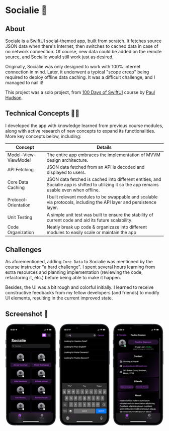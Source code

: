 #  Socialie 👥
## About
Sociale is a SwiftUI social-themed app, built from scratch. It fetches source JSON data when there's Internet, then switches to cached data in case of no network connection. Of course, new data could be added on the remote source, and Socialie would still work just as desired.

Originally, Socialie was only designed to work with 100% Internet connection in mind. Later, it underwent a typical "scope creep" being required to deploy offline data caching. It was a difficult challenge, and I managed to nail it!

This project was a solo project, from [100 Days of SwiftUI](https://www.hackingwithswift.com/100/swiftui) course by [Paul Hudson](https://twitter.com/twostraws).

## Technical Concepts 👨‍💻
I developed the app with knowledge learned from previous course modules, along with active research of new concepts to expand its functionalities. More key concepts below, including:
<table>
	<thead>
		<tr>
			<th>Concept</th>
			<th>Details</th>
		</tr>
	</thead>
	<tbody>
		<tr>
			<td>Model-View-ViewModel</td>
			<td>The entire app embraces the implementation of MVVM design architecture.</td>
		</tr>
		<tr>
			<td>API Fetching</td>
			<td>JSON data fetched from an API is decoded and displayed to users.</td>
		</tr>
		<tr>
			<td>Core Data Caching</td>
			<td>JSON data fetched is cached into different entities, and Socialie app is shifted to utilizing it so the app remains usable even when offline.</td>
		</tr>
		<tr>
			<td>Protocol-Orientation</td>
			<td>I built relevant modules to be swappable and scalable via protocols, including the API layer and persistence layer.</td>
		</tr>
		<tr>
			<td>Unit Testing</td>
			<td>A simple unit test was built to ensure the stability of current code and aid its future scalability.</td>
		</tr>
		<tr>
			<td>Code Organization</td>
			<td>Neatly break up code & organizaze into different modules to easily scale or maintain the app</td>
		</tr>
	</tbody>
</table>

## Challenges
As aforementioned, adding `Core Data` to Socialie was mentioned by the course instructor "a hard challenge". I spent several hours learning from extra resources and planning implementation (reviewing the code, refactoring it, etc.) before being able to make it happen.

Besides, the UI was a bit rough and colorful initially. I learned to receive constructive feedbacks from my fellow developers (and friends) to modify UI elements, resulting in the current improved state.

## Screenshot 📸
![screenshot](screenshots/screenshot.png)